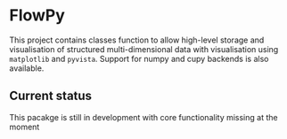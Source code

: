 # FlowPy
This project contains classes function to allow high-level storage and visualisation of structured multi-dimensional data with visualisation using `matplotlib` and `pyvista`. Support for numpy and cupy backends is also available.

## Current status

This pacakge is still in development with core functionality missing at the moment